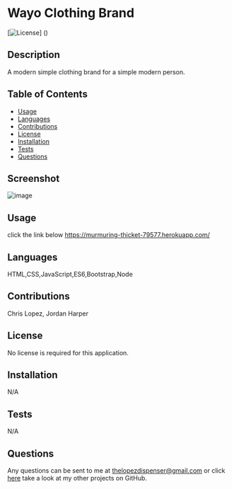 # Wayo Clothing Brand
  [![License]()]
  ()

  ## Description
  A modern simple clothing brand for a simple modern person.

  ## Table of Contents
  * [Usage](#usage)
  * [Languages](#languages)
  * [Contributions](#contributions)
  * [License](#license)
  * [Installation](#installation)
  * [Tests](#tests)
  * [Questions](#questions)
  ## Screenshot
  ![image](https://user-images.githubusercontent.com/82353057/135788010-36e106fa-0b9a-4a5a-a227-918916cefc34.png)
  ## Usage
  click the link below
  https://murmuring-thicket-79577.herokuapp.com/
  ## Languages
  HTML,CSS,JavaScript,ES6,Bootstrap,Node
  ## Contributions
  Chris Lopez, Jordan Harper
  ## License
  No license is required for this application.
  ## Installation
  N/A
  ## Tests
  N/A
  
  ## Questions
  Any questions can be sent to me at [thelopezdispenser@gmail.com](mailto"thelopezdispenser@gmail.com)
  or click [here](https://github.com/Chris-L985/) take a look at my other projects on GitHub.
